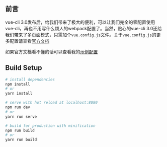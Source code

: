 ## 前言

vue-cli 3.0发布后，给我们带来了极大的便利，可以让我们完全的零配置使用vue-cli，再也不用写什么烦人的webpack配置了。当然，贴心的vue-cli 3.0还给我们带来了多页面模式，只需加个`vue.config.js`文件。关于`vue.config.js`的更多配置请查看[官方文档](https://cli.vuejs.org/zh/config/#%E5%85%A8%E5%B1%80-cli-%E9%85%8D%E7%BD%AE)

如果官方文档看不懂的话可以查看我的[示例配置](https://github.com/JayZangwill/vue-multipage/blob/v3/vue.config.js)

## Build Setup

```bash
# install dependencies
npm install
# or 
yarn install

# serve with hot reload at localhost:8080
npm run dev
# or
yarn run serve

# build for production with minification
npm run build
# or
yarn run build
```
